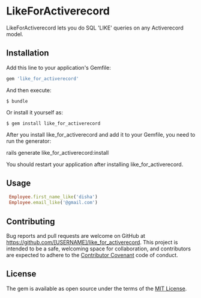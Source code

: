 # LikeForActiverecord

LikeForActiverecord lets you do SQL 'LIKE' queries on any Activerecord model.

## Installation

Add this line to your application's Gemfile:

```ruby
gem 'like_for_activerecord'
```

And then execute:

    $ bundle

Or install it yourself as:

    $ gem install like_for_activerecord

After you install like_for_activerecord and add it to your Gemfile, you need to run the generator:

rails generate like_for_activerecord:install

You should restart your application after installing like_for_activerecord.


## Usage

```ruby
 Employee.first_name_like('disha')
 Employee.email_like('@gmail.com')
```

## Contributing

Bug reports and pull requests are welcome on GitHub at https://github.com/[USERNAME]/like_for_activerecord. This project is intended to be a safe, welcoming space for collaboration, and contributors are expected to adhere to the [Contributor Covenant](http://contributor-covenant.org) code of conduct.


## License

The gem is available as open source under the terms of the [MIT License](http://opensource.org/licenses/MIT).

